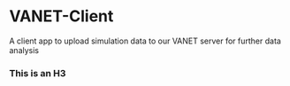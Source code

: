 # VANET-Client
A client app to upload simulation data to our VANET server for further data analysis
### This is an H3 ###
